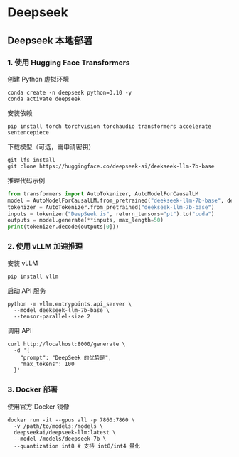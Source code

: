 # Deepseek

## Deepseek 本地部署

### 1. 使用 Hugging Face Transformers

创建 Python 虚拟环境

```shell
conda create -n deepseek python=3.10 -y
conda activate deepseek
```

安装依赖

```shell
pip install torch torchvision torchaudio transformers accelerate sentencepiece
```

下载模型（可选，需申请密钥）

```
git lfs install
git clone https://huggingface.co/deepseek-ai/deekseek-llm-7b-base
```

推理代码示例

```python
from transformers import AutoTokenizer, AutoModelForCausalLM
model = AutoModelForCausalLM.from_pretrained("deekseek-llm-7b-base", device_map="auto")
tokenizer = AutoTokenizer.from_pretrained("deekseek-llm-7b-base")
inputs = tokenizer("DeepSeek is", return_tensors="pt").to("cuda")
outputs = model.generate(**inputs, max_length=50)
print(tokenizer.decode(outputs[0]))
```

### 2. 使用 vLLM 加速推理

安装 vLLM

```shell
pip install vllm
```

启动 API 服务

```shell
python -m vllm.entrypoints.api_server \
  --model deekseek-llm-7b-base \
  --tensor-parallel-size 2
```

调用 API

```shell
curl http://localhost:8000/generate \
  -d '{
    "prompt": "DeepSeek 的优势是",
    "max_tokens": 100
  }'
```

### 3. Docker 部署

使用官方 Docker 镜像

```shell
docker run -it --gpus all -p 7860:7860 \
  -v /path/to/models:/models \
  deepseekai/deepseek-llm:latest \
  --model /models/deepseek-7b \
  --quantization int8 # 支持 int8/int4 量化
```
